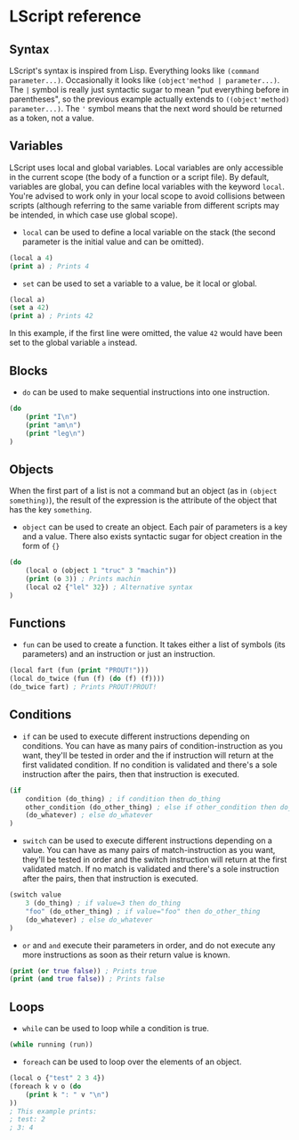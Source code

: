 # LScript reference

## Syntax
LScript's syntax is inspired from Lisp. Everything looks like `(command parameter...)`. Occasionally it looks like `(object'method | parameter...)`. The `|` symbol is really just syntactic sugar to mean "put everything before in parentheses", so the previous example actually extends to `((object'method) parameter...)`. The `'` symbol means that the next word should be returned as a token, not a value.

## Variables
LScript uses local and global variables. Local variables are only accessible in the current scope (the body of a function or a script file). By default, variables are global, you can define local variables with the keyword `local`. You're advised to work only in your local scope to avoid collisions between scripts (although referring to the same variable from different scripts may be intended, in which case use global scope).

* `local` can be used to define a local variable on the stack (the second parameter is the initial value and can be omitted).
```clojure
(local a 4)
(print a) ; Prints 4
```
* `set` can be used to set a variable to a value, be it local or global.
```clojure
(local a)
(set a 42)
(print a) ; Prints 42
```
In this example, if the first line were omitted, the value `42` would have been set to the global variable `a` instead.

## Blocks
* `do` can be used to make sequential instructions into one instruction.
```clojure
(do
	(print "I\n")
	(print "am\n")
	(print "leg\n")
)
```

## Objects
When the first part of a list is not a command but an object (as in `(object something)`), the result of the expression is the attribute of the object that has the key `something`.

* `object` can be used to create an object. Each pair of parameters is a key and a value. There also exists syntactic sugar for object creation in the form of `{}`
```clojure
(do
	(local o (object 1 "truc" 3 "machin"))
	(print (o 3)) ; Prints machin
	(local o2 {"lel" 32}) ; Alternative syntax
)
```

## Functions
* `fun` can be used to create a function. It takes either a list of symbols (its parameters) and an instruction or just an instruction.
```clojure
(local fart (fun (print "PROUT!")))
(local do_twice (fun (f) (do (f) (f))))
(do_twice fart) ; Prints PROUT!PROUT!
```

## Conditions
* `if` can be used to execute different instructions depending on conditions. You can have as many pairs of condition-instruction as you want, they'll be tested in order and the if instruction will return at the first validated condition. If no condition is validated and there's a sole instruction after the pairs, then that instruction is executed.
```clojure
(if
	condition (do_thing) ; if condition then do_thing
	other_condition (do_other_thing) ; else if other_condition then do_other_thing
	(do_whatever) ; else do_whatever
)
```
* `switch` can be used to execute different instructions depending on a value. You can have as many pairs of match-instruction as you want, they'll be tested in order and the switch instruction will return at the first validated match. If no match is validated and there's a sole instruction after the pairs, then that instruction is executed.
```clojure
(switch value
	3 (do_thing) ; if value=3 then do_thing
	"foo" (do_other_thing) ; if value="foo" then do_other_thing
	(do_whatever) ; else do_whatever
)
```
* `or` and `and` execute their parameters in order, and do not execute any more instructions as soon as their return value is known.
```clojure
(print (or true false)) ; Prints true
(print (and true false)) ; Prints false
```

## Loops
* `while` can be used to loop while a condition is true.
```clojure
(while running (run))
```
* `foreach` can be used to loop over the elements of an object.
```clojure
(local o {"test" 2 3 4})
(foreach k v o (do
	(print k ": " v "\n")
))
; This example prints:
; test: 2
; 3: 4
```
